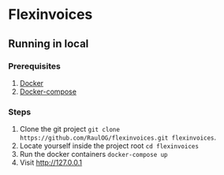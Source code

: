 # Flexinvoices

## Running in local

### Prerequisites
1. [Docker](https://www.docker.com/get-started)
2. [Docker-compose](https://docs.docker.com/compose/install/)

### Steps
1. Clone the git project `git clone https://github.com/RaulOG/flexinvoices.git flexinvoices`.
2. Locate yourself inside the project root `cd flexinvoices`
2. Run the docker containers `docker-compose up`
3. Visit http://127.0.0.1
